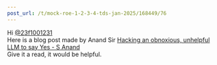 ```yaml
---
post_url: /t/mock-roe-1-2-3-4-tds-jan-2025/168449/76
---
```

Hi [@23f1001231](/u/23f1001231)  
Here is a blog post made by Anand Sir [Hacking an obnoxious, unhelpful LLM to say Yes - S Anand](https://www.s-anand.net/blog/hacking-an-obnoxious-unhelpful-llm-to-say-yes/)  
Give it a read, it would be helpful.